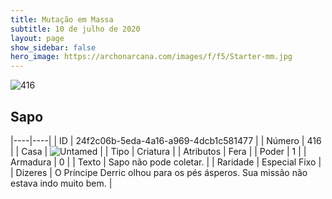 ```yaml
---
title: Mutação em Massa
subtitle: 10 de julho de 2020
layout: page
show_sidebar: false
hero_image: https://archonarcana.com/images/f/f5/Starter-mm.jpg
---
```


![416](https://cdn.keyforgegame.com/media/card_front/pt/479_416_G93Q4253RXVC_pt.png)

## Sapo

|----|----|
| ID | 24f2c06b-5eda-4a16-a969-4dcb1c581477 |
| Número | 416 |
| Casa | ![Untamed](https://archonarcana.com/images/thumb/b/bd/Untamed.png/22px-Untamed.png "Indomados") |
| Tipo | Criatura |
| Atributos | Fera |
| Poder | 1 |
| Armadura | 0 |
| Texto | Sapo não pode coletar. |
| Raridade | Especial Fixo |
| Dizeres | O Príncipe Derric olhou para os pés ásperos.  Sua missão não estava indo muito bem. |
